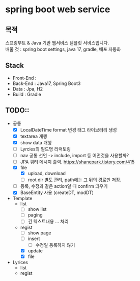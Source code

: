 # spring boot web service

## 목적
스프링부트 & Java 기반 웹서비스 템플릿 서비스입니다.  
배울 것 : spring boot settings, java 17, gradle, 배포 자동화

## Stack
- Front-End : 
- Back-End : Java17, Spring Boot3
- Data : Jpa, H2
- Build : Gradle

## TODO::
 - 공통
   - [X] LocalDateTime format 변경 태그 라이브러리 생성
   - [X] textarea 개행
   - [X] show data 개행
   - [ ] Lyrcies의 필드명 리랙토링
   - [ ] nav 공통 선언 -> include, import 등 어떤것을 사용할까?
   - [ ] JPA 쿼리 메시지 출력. https://shanepark.tistory.com/415
   - [X] file
     - [X] upload, download
     - [ ] root dir 별도 관리, path에는 그 뒤의 경로만 저장.
   - [ ] 등록, 수정과 같은 action일 때 confirm 띄우기
   - [X] BaseEntity 사용 (createDT, modDT)
- Template
  - list
    - [ ] show list
    - [ ] paging
    - [ ] 긴 텍스트내용 ... 처리
  - regist
    - [ ] show page
    - [ ] insert
      - [ ] 수정일 등록하지 않기
    - [X] update
    - [X] file
- Lyrices
  - list
  - regist
